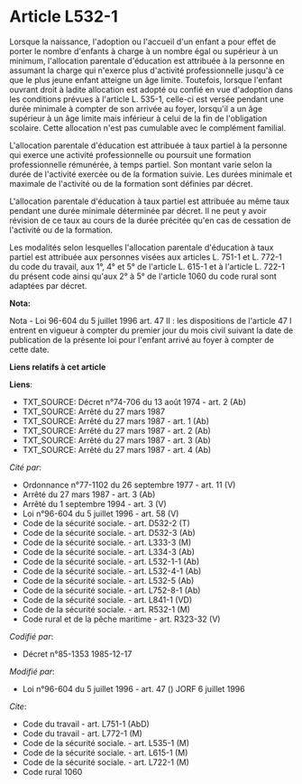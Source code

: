 # Article L532-1

Lorsque la naissance, l'adoption ou l'accueil d'un enfant a pour effet de porter le nombre d'enfants à charge à un nombre
égal ou supérieur à un minimum, l'allocation parentale d'éducation est attribuée à la personne en assumant la charge qui
n'exerce plus d'activité professionnelle jusqu'à ce que le plus jeune enfant atteigne un âge limite. Toutefois, lorsque
l'enfant ouvrant droit à ladite allocation est adopté ou confié en vue d'adoption dans les conditions prévues à l'article L.
535-1, celle-ci est versée pendant une durée minimale à compter de son arrivée au foyer, lorsqu'il a un âge supérieur à un
âge limite mais inférieur à celui de la fin de l'obligation scolaire. Cette allocation n'est pas cumulable avec le complément
familial.

L'allocation parentale d'éducation est attribuée à taux partiel à la personne qui exerce une activité professionnelle ou
poursuit une formation professionnelle rémunérée, à temps partiel. Son montant varie selon la durée de l'activité exercée ou
de la formation suivie. Les durées minimale et maximale de l'activité ou de la formation sont définies par décret.

L'allocation parentale d'éducation à taux partiel est attribuée au même taux pendant une durée minimale déterminée par
décret. Il ne peut y avoir révision de ce taux au cours de la durée précitée qu'en cas de cessation de l'activité ou de la
formation.

Les modalités selon lesquelles l'allocation parentale d'éducation à taux partiel est attribuée aux personnes visées aux
articles L. 751-1 et L. 772-1 du code du travail, aux 1°, 4° et 5° de l'article L. 615-1 et à l'article L. 722-1 du présent
code ainsi qu'aux 2° à 5° de l'article 1060 du code rural sont adaptées par décret.

**Nota:**

Nota - Loi 96-604 du 5 juillet 1996 art. 47 II : les dispositions de l'article 47 I entrent en vigueur à compter du premier
jour du mois civil suivant la date de publication de la présente loi pour l'enfant arrivé au foyer à compter de cette date.

**Liens relatifs à cet article**

**Liens**:

  - TXT_SOURCE: Décret n°74-706 du 13 août 1974 - art. 2 (Ab)
  - TXT_SOURCE: Arrêté du 27 mars 1987
  - TXT_SOURCE: Arrêté du 27 mars 1987 - art. 1 (Ab)
  - TXT_SOURCE: Arrêté du 27 mars 1987 - art. 2 (Ab)
  - TXT_SOURCE: Arrêté du 27 mars 1987 - art. 3 (Ab)
  - TXT_SOURCE: Arrêté du 27 mars 1987 - art. 4 (Ab)

_Cité par_:

  - Ordonnance n°77-1102 du 26 septembre 1977 - art. 11 (V)
  - Arrêté du 27 mars 1987 - art. 3 (Ab)
  - Arrêté du 1 septembre 1994 - art. 3 (V)
  - Loi n°96-604 du 5 juillet 1996 - art. 58 (V)
  - Code de la sécurité sociale. - art. D532-2 (T)
  - Code de la sécurité sociale. - art. D532-3 (Ab)
  - Code de la sécurité sociale. - art. L333-3 (M)
  - Code de la sécurité sociale. - art. L334-3 (Ab)
  - Code de la sécurité sociale. - art. L532-1-1 (Ab)
  - Code de la sécurité sociale. - art. L532-4-1 (Ab)
  - Code de la sécurité sociale. - art. L532-5 (Ab)
  - Code de la sécurité sociale. - art. L752-8-1 (Ab)
  - Code de la sécurité sociale. - art. L841-1 (VD)
  - Code de la sécurité sociale. - art. R532-1 (M)
  - Code rural et de la pêche maritime - art. R323-32 (V)

_Codifié par_:

  - Décret n°85-1353 1985-12-17

_Modifié par_:

  - Loi n°96-604 du 5 juillet 1996 - art. 47 () JORF 6 juillet 1996

_Cite_:

  - Code du travail - art. L751-1 (AbD)
  - Code du travail - art. L772-1 (M)
  - Code de la sécurité sociale. - art. L535-1 (M)
  - Code de la sécurité sociale. - art. L615-1 (M)
  - Code de la sécurité sociale. - art. L722-1 (M)
  - Code rural 1060
